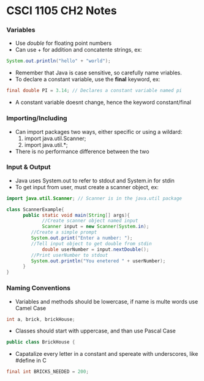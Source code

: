 # CSCI 1105 CH2 Notes

### Variables
* Use _double_ for floating point numbers
* Can use + for addition and concatente strings, ex:
```java
System.out.println("hello" + "world");
```
* Remember that Java is case sensitive, so carefully name vriables.
* To declare a constant variable, use the __final__ keyword, ex:
```java
final double PI = 3.14; // Declares a constant variable named pi
```
  * A constant variable doesnt change, hence the keyword constant/final

### Importing/Including
* Can import packages two ways, either specific or using a wildard:
  1. import java.util.Scanner;
  2. import java.util.*;
* There is no performance difference between the two

### Input & Output
* Java uses System.out to refer to stdout and System.in for stdin
* To get input from user, must create a scanner object, ex:
```java
import java.util.Scanner; // Scanner is in the java.util package

class ScannerExample{
      public static void main(String[] args){
      	     //Create scanner object named input
      	     Scanner input = new Scanner(System.in);
	     //Create a simple prompt
	     System.out.print("Enter a number: ");
	     //Tell input object to get double from stdin
      	     double userNumber = input.nextDouble();
	     //Print userNumber to stdout
	     System.out.println("You enetered " + userNumber);
      }
}
```

### Naming Conventions
* Variables and methods should be lowercase, if name is multe words use Camel Case
```java 
int a, brick, brickHouse;
```
* Classes should start with uppercase, and than use Pascal Case
```java
public class BrickHouse {
```
* Capatalize every letter in a constant and spereate with underscores, like #define in C
```java
final int BRICKS_NEEDED = 200;
```
